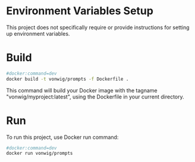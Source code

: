 # Environment Variables Setup

This project does not specifically require or provide instructions for setting up environment variables.

# Build

```sh
#docker:command=dev
docker build -t vonwig/prompts -f Dockerfile .
```

This command will build your Docker image with the tagname "vonwig/myproject:latest", using the Dockerfile in your current directory.

# Run

To run this project, use Docker run command:

```sh
#docker:command=dev
docker run vonwig/prompts
```